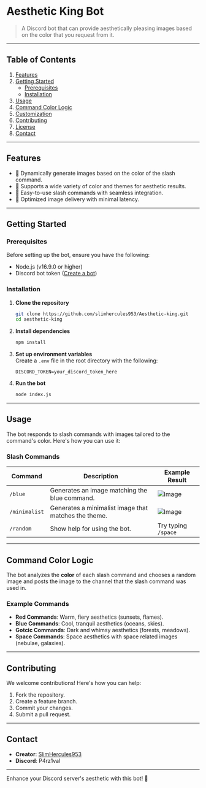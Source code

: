 # **Aesthetic King Bot**  
> A Discord bot that can provide aesthetically pleasing images based on the color that you request from it.  

---

## **Table of Contents**  
1. [Features](#features)  
2. [Getting Started](#getting-started)  
   - [Prerequisites](#prerequisites)  
   - [Installation](#installation)  
3. [Usage](#usage)  
4. [Command Color Logic](#command-color-logic)  
5. [Customization](#customization)  
6. [Contributing](#contributing)  
7. [License](#license)  
8. [Contact](#contact)  

---

## **Features**  
- 🌈 Dynamically generate images based on the color of the slash command.
- 🎨 Supports a wide variety of color and themes for aesthetic results.
- 🚀 Easy-to-use slash commands with seamless integration.
- 📂 Optimized image delivery with minimal latency.

---

## **Getting Started**  

### **Prerequisites**  
Before setting up the bot, ensure you have the following:  
- Node.js (v16.9.0 or higher)  
- Discord bot token ([Create a bot](https://discord.com/developers/applications))  

### **Installation**  
1. **Clone the repository**  
   ```bash
   git clone https://github.com/slimhercules953/Aesthetic-king.git
   cd aesthetic-king
   ```  

2. **Install dependencies**  
   ```bash
   npm install
   ```  

3. **Set up environment variables**  
   Create a `.env` file in the root directory with the following:  
   ```env
   DISCORD_TOKEN=your_discord_token_here  
   ```  

4. **Run the bot**  
   ```bash
   node index.js
   ```  

---

## **Usage**  
The bot responds to slash commands with images tailored to the command's color. Here's how you can use it:  

### **Slash Commands**  
| Command        | Description                                         | Example Result                  |  
|----------------|-----------------------------------------------------|---------------------------------|  
| `/blue`        | Generates an image matching the blue command.       | ![Image](https://wallpapercave.com/wp/wp9020669.jpg) |  
| `/minimalist`  | Generates a minimalist image that matches the theme.| ![Image](https://c4.wallpaperflare.com/wallpaper/877/791/778/minimalism-sunset-simple-background-wallpaper-thumb.jpg)|  
| `/random`      | Show help for using the bot.                        | Try typing ```/space```         |  

---

## **Command Color Logic**  
The bot analyzes the **color** of each slash command and chooses a random image and posts the image to the channel that the slash command was used in.  

### **Example Commands**  
- **Red Commands**: Warm, fiery aesthetics (sunsets, flames).  
- **Blue Commands**: Cool, tranquil aesthetics (oceans, skies).  
- **Gotcic Commands**: Dark and whimsy aesthetics  (forests, meadows).  
- **Space Commands**: Space aesthetics with space related images (nebulae, galaxies).  

---

## **Contributing**  
We welcome contributions! Here's how you can help:  
1. Fork the repository.  
2. Create a feature branch.  
3. Commit your changes.  
4. Submit a pull request.  

---

## **Contact**  
- **Creator**: [SlimHercules953](https://github.com/slimhercules953)
- **Discord**: P4rz1val  

---

Enhance your Discord server's aesthetic with this bot! 🌟  
